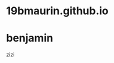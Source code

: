 # 19bmaurin.github.io
  <!DOCTYPE html>
<html lang="en">
<head>
    <meta charset="UTF-8">
    <h1>benjamin</h1>
  <body>
    <l1>zizi</l1>
